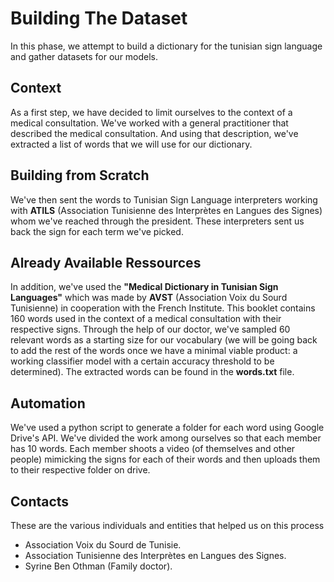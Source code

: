 # Building The Dataset
 In this phase, we attempt to build a dictionary for the tunisian sign language and gather datasets for our models.
  ## Context
   As a first step, we have decided to limit ourselves to the context of a medical consultation. We've worked with a general practitioner that described the medical consultation. And using that description, we've extracted a list of words that we will use for our dictionary. 
   ## Building from Scratch
   We've then sent the words to Tunisian Sign Language interpreters working with <strong>ATILS</strong> (Association Tunisienne des Interprètes en Langues des Signes) whom we've reached through the president. These interpreters sent us back the sign for each term we've picked. 
   ## Already Available Ressources
   In addition, we've used the <strong>"Medical Dictionary in Tunisian Sign Languages"</strong> which was made by <strong>AVST</strong> (Association Voix du Sourd Tunisienne) in cooperation with the French Institute. This booklet contains 160 words used in the context of a medical consultation with their respective signs. Through the help of our doctor, we've sampled 60 relevant words as a starting size for our vocabulary (we will be going back to add the rest of the words once we have a minimal viable product: a working classifier model with a certain accuracy threshold to be determined). The extracted words can be found in the <strong>words.txt</strong> file. 
   ## Automation
   We've used a python script to generate a folder for each word using Google Drive's API. We've divided the work among ourselves so that each member has 10 words. Each member shoots a video (of themselves and other people) mimicking the signs for each of their words and then uploads them to their respective folder on drive.

## Contacts
These are the various individuals and entities that helped us on this process
- Association Voix du Sourd de Tunisie.
- Association Tunisienne des Interprètes en Langues des Signes.
- Syrine Ben Othman (Family doctor).